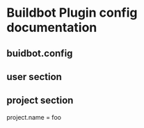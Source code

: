 Buildbot Plugin config documentation
====================================

buidbot.config
--------------

user section
--------------

project section
---------------
project.name = foo
